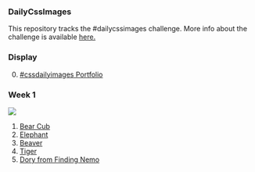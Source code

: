 ### DailyCssImages

This repository tracks the #dailycssimages challenge. More info about the challenge is available [here.](http://dailycssimages.com/)

### Display

0. [#cssdailyimages Portfolio](https://codepen.io/feuerbird29/full/gxObKv/)

### Week 1

![](http://i.imgur.com/NfAJWHQ.jpg)

1. [Bear Cub](https://codepen.io/feuerbird29/pen/JWOBdV)
2. [Elephant](https://codepen.io/feuerbird29/full/jLNjmw/)
3. [Beaver](https://codepen.io/feuerbird29/full/OjPRmm/)
4. [Tiger](https://codepen.io/feuerbird29/full/VzYyLZ)
5. [Dory from Finding Nemo](https://codepen.io/feuerbird29/full/oeXbpN)

